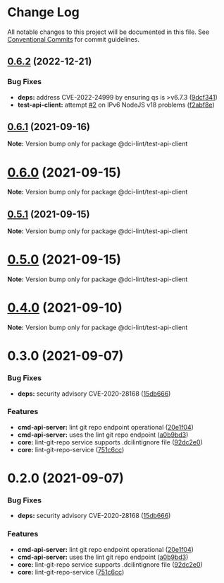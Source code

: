 # Change Log

All notable changes to this project will be documented in this file.
See [Conventional Commits](https://conventionalcommits.org) for commit guidelines.

## [0.6.2](https://github.com/petermetz/dci-lint/compare/v0.5.1...v0.6.2) (2022-12-21)


### Bug Fixes

* **deps:** address CVE-2022-24999 by ensuring qs is >v6.7.3 ([9dcf341](https://github.com/petermetz/dci-lint/commit/9dcf3413186b465f4eb2f91f4709725ced9f3e64))
* **test-api-client:** attempt [#2](https://github.com/petermetz/dci-lint/issues/2) on IPv6 NodeJS v18 problems ([f2abf8e](https://github.com/petermetz/dci-lint/commit/f2abf8ed8f3730516d064cea6dd80783603caaa2))





## [0.6.1](https://github.com/petermetz/dci-lint/compare/v0.6.0...v0.6.1) (2021-09-16)

**Note:** Version bump only for package @dci-lint/test-api-client





# [0.6.0](https://github.com/petermetz/dci-lint/compare/v0.5.1...v0.6.0) (2021-09-15)

**Note:** Version bump only for package @dci-lint/test-api-client





## [0.5.1](https://github.com/petermetz/dci-lint/compare/v0.5.0...v0.5.1) (2021-09-15)

**Note:** Version bump only for package @dci-lint/test-api-client





# [0.5.0](https://github.com/petermetz/dci-lint/compare/v0.4.0...v0.5.0) (2021-09-15)

**Note:** Version bump only for package @dci-lint/test-api-client





# [0.4.0](https://github.com/petermetz/dci-lint/compare/v0.3.0...v0.4.0) (2021-09-10)

**Note:** Version bump only for package @dci-lint/test-api-client





# 0.3.0 (2021-09-07)


### Bug Fixes

* **deps:** security advisory CVE-2020-28168 ([15db666](https://github.com/petermetz/dci-lint/commit/15db666bb27a8789c6aca583d7ce021cad5b7f70))


### Features

* **cmd-api-server:** lint git repo endpoint operational ([20e1f04](https://github.com/petermetz/dci-lint/commit/20e1f04e3dfaa45cdca94d5f7a3e977fc3077570))
* **cmd-api-server:** uses the lint git repo endpoint ([a0b9bd3](https://github.com/petermetz/dci-lint/commit/a0b9bd3a6bfebd7bac8705a84a75d0d279f2acac))
* **core:** lint-git-repo service supports .dcilintignore file ([92dc2e0](https://github.com/petermetz/dci-lint/commit/92dc2e041114a1d3790e02e432585953a3aa0ae3))
* **core:** lint-git-repo-service ([751c6cc](https://github.com/petermetz/dci-lint/commit/751c6cca0c6c2783bbd87d72246e4be5d9784fa7))





# 0.2.0 (2021-09-07)


### Bug Fixes

* **deps:** security advisory CVE-2020-28168 ([15db666](https://github.com/petermetz/dci-lint/commit/15db666bb27a8789c6aca583d7ce021cad5b7f70))


### Features

* **cmd-api-server:** lint git repo endpoint operational ([20e1f04](https://github.com/petermetz/dci-lint/commit/20e1f04e3dfaa45cdca94d5f7a3e977fc3077570))
* **cmd-api-server:** uses the lint git repo endpoint ([a0b9bd3](https://github.com/petermetz/dci-lint/commit/a0b9bd3a6bfebd7bac8705a84a75d0d279f2acac))
* **core:** lint-git-repo service supports .dcilintignore file ([92dc2e0](https://github.com/petermetz/dci-lint/commit/92dc2e041114a1d3790e02e432585953a3aa0ae3))
* **core:** lint-git-repo-service ([751c6cc](https://github.com/petermetz/dci-lint/commit/751c6cca0c6c2783bbd87d72246e4be5d9784fa7))
